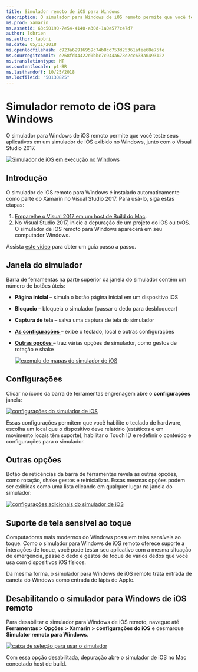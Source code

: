 ```yaml
---
title: Simulador remoto de iOS para Windows
description: O simulador para Windows de iOS remoto permite que você teste seus aplicativos em um simulador de iOS exibido no Windows, junto com o Visual Studio 2017.
ms.prod: xamarin
ms.assetid: 63c50190-7e54-4140-a30d-1a0e577c47d7
author: lobrien
ms.author: laobri
ms.date: 05/11/2018
ms.openlocfilehash: c923a62916959c74b8cd753d25361afee68e75fe
ms.sourcegitcommit: e268fd44422d0bbc7c944a678e2cc633a0493122
ms.translationtype: MT
ms.contentlocale: pt-BR
ms.lasthandoff: 10/25/2018
ms.locfileid: "50130825"
---
```

# <a name="remoted-ios-simulator-for-windows"></a>Simulador remoto de iOS para Windows

O simulador para Windows de iOS remoto permite que você teste seus aplicativos em um simulador de iOS exibido no Windows, junto com o Visual Studio 2017.

[![](images/hero-sml.png "Simulador de iOS em execução no Windows")](images/hero.png#lightbox)

## <a name="getting-started"></a>Introdução

O simulador de iOS remoto para Windows é instalado automaticamente como parte do Xamarin no Visual Studio 2017. Para usá-lo, siga estas etapas:

1. [Emparelhe o Visual 2017 em um host de Build do Mac](~/ios/get-started/installation/windows/connecting-to-mac/index.md).
2. No Visual Studio 2017, inicie a depuração de um projeto do iOS ou tvOS. O simulador de iOS remoto para Windows aparecerá em seu computador Windows.

Assista [este vídeo](deploy.md) para obter um guia passo a passo.

## <a name="simulator-window"></a>Janela do simulador

Barra de ferramentas na parte superior da janela do simulador contém um número de botões úteis:

- **Página inicial** – simula o botão página inicial em um dispositivo iOS
- **Bloqueio** – bloqueia o simulador (passar o dedo para desbloquear)
- **Captura de tela** – salva uma captura de tela do simulador
- [**As configurações** ](#settings) – exibe o teclado, local e outras configurações
- [**Outras opções** ](#other-options) – traz várias opções de simulador, como gestos de rotação e shake

    [![](images/maps-app-sml.png "exemplo de mapas do simulador de iOS")](images/maps-app.png#lightbox)

## <a name="settings"></a>Configurações

Clicar no ícone da barra de ferramentas engrenagem abre o **configurações** janela:

[![](images/settings-sml.png "configurações do simulador de iOS")](images/settings.png#lightbox)

Essas configurações permitem que você habilite o teclado de hardware, escolha um local que o dispositivo deve relatório (estáticos e em movimento locais têm suporte), habilitar o Touch ID e redefinir o conteúdo e configurações para o simulador.

## <a name="other-options"></a>Outras opções

Botão de reticências da barra de ferramentas revela as outras opções, como rotação, shake gestos e reinicializar. Essas mesmas opções podem ser exibidas como uma lista clicando em qualquer lugar na janela do simulador:

[![](images/more-sml.png "configurações adicionais do simulador de iOS")](images/more.png#lightbox)

## <a name="touchscreen-support"></a>Suporte de tela sensível ao toque

Computadores mais modernos do Windows possuem telas sensíveis ao toque. Como o simulador para Windows de iOS remoto oferece suporte a interações de toque, você pode testar seu aplicativo com a mesma situação de emergência, passe o dedo e gestos de toque de vários dedos que você usa com dispositivos iOS físicos.

Da mesma forma, o simulador para Windows de iOS remoto trata entrada de caneta do Windows como entrada de lápis de Apple.

## <a name="disabling-the-remoted-ios-simulator-for-windows"></a>Desabilitando o simulador para Windows de iOS remoto

Para desabilitar o simulador para Windows de iOS remoto, navegue até **Ferramentas > Opções > Xamarin > configurações do iOS** e desmarque **Simulator remoto para Windows**.

[![](images/options-sml.png "caixa de seleção para usar o simulador")](images/options.png#lightbox)

Com essa opção desabilitada, depuração abre o simulador de iOS no Mac conectado host de build.
